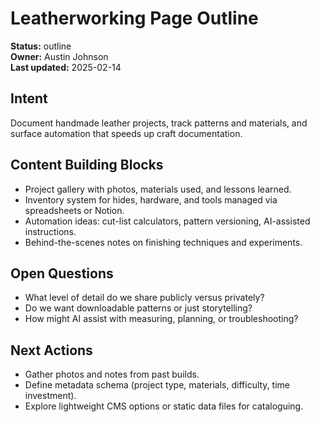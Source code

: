 # Leatherworking Page Outline

**Status:** outline  
**Owner:** Austin Johnson  
**Last updated:** 2025-02-14


## Intent
Document handmade leather projects, track patterns and materials, and surface automation that speeds up craft documentation.

## Content Building Blocks
- Project gallery with photos, materials used, and lessons learned.
- Inventory system for hides, hardware, and tools managed via spreadsheets or Notion.
- Automation ideas: cut-list calculators, pattern versioning, AI-assisted instructions.
- Behind-the-scenes notes on finishing techniques and experiments.

## Open Questions
- What level of detail do we share publicly versus privately?
- Do we want downloadable patterns or just storytelling?
- How might AI assist with measuring, planning, or troubleshooting?

## Next Actions
- Gather photos and notes from past builds.
- Define metadata schema (project type, materials, difficulty, time investment).
- Explore lightweight CMS options or static data files for cataloguing.